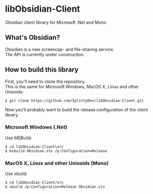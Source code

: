 # libObsidian-Client
Obsidian client library for Microsoft .Net and Mono

## What's Obsidian?
Obsidian is a new screencap- and file-sharing service.  
The API is currently under construction.

## How to build this library
First, you'll need to clone the repository.   
This is the same for Microsoft Windows, MacOS X, Linux and other Unixoids:
```
$ git clone https://github.com/SplittyDev/libObsidian-Client.git
```
Now you'll probably want to build the release configuration of the client library.

### Microsoft Windows (.Net)
Use MSBuild:
```
$ cd libObsidian-Client\src
$ msbuild Obsidian.sln /p:Configuration=Release
```

### MacOS X, Linux and other Unixoids (Mono)
Use xbuild:
```
$ cd libObsidian-Client/src
$ xbuild /p:Configuration=Release Obsidian.sln
```
